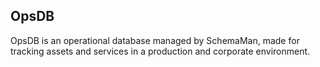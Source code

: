## OpsDB

OpsDB is an operational database managed by SchemaMan, made for tracking assets and services in a production and corporate environment.



